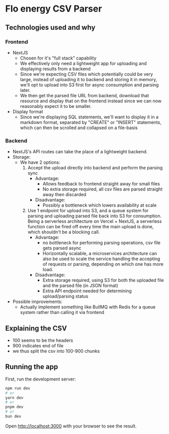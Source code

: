 # Flo energy CSV Parser


## Technologies used and why
### Frontend
- NextJS 
    - Chosen for it's "full stack" capability
    - We effectively only need a lightweight app for uploading and displaying results from a backend
    - Since we're expecting CSV files which potentially could be very large, instead of uploading it to backend and storing it in memory, we'll opt to upload into S3 first for async consumption and parsing later.
    - We then get the parsed file URL from backend, download that resource and display that on the frontend instead since we can now reasonably expect it to be smaller.
- Display format
    - Since we're displaying SQL statements, we'll want to display it in a markdown format, separated by "CREATE" or "INSERT" statements, which can then be scrolled and collapsed on a file-basis

### Backend
- NextJS's API routes can take the place of a lightweight backend.
- Storage:
    - We have 2 options: 
        1. Accept the upload directly into backend and perform the parsing sync
            - Advantage: 
                - Allows feedback to frontend straight away for small files
                - No extra storage required, all csv files are parsed straight away then discarded
            - Disadvantage: 
                - Possibly a bottleneck which lowers availability at scale
        2. Use 1 endpoint for upload into S3, and a queue system for parsing and uploading parsed file back into S3 for consumption. Being a serverless architecture on Vercel + NextJS, a serverless function can be fired off every time the main upload is done, which shouldn't be a blocking call.
            - Advantage:
                - no bottleneck for performing parsing operations, csv file gets parsed async
                - Horizontally scalable, a microservices architecture can also be used to scale the service handling the accepting of requests or parsing, depending on which one has more load.
            - Disadvantage:
                - Extra storage required, using S3 for both the uploaded file and the parsed file (in JSON format)
                - Extra API endpoint needed for determining upload/parsing status
- Possible improvements:
    - Actually implement something like BullMQ with Redis for a queue system rather than calling it via frontend


## Explaining the CSV
- 100 seems to be the headers
- 900 indicates end of file
- we thus split the csv into 100-900 chunks




## Running the app

First, run the development server:

```bash
npm run dev
# or
yarn dev
# or
pnpm dev
# or
bun dev
```

Open [http://localhost:3000](http://localhost:3000) with your browser to see the result.
